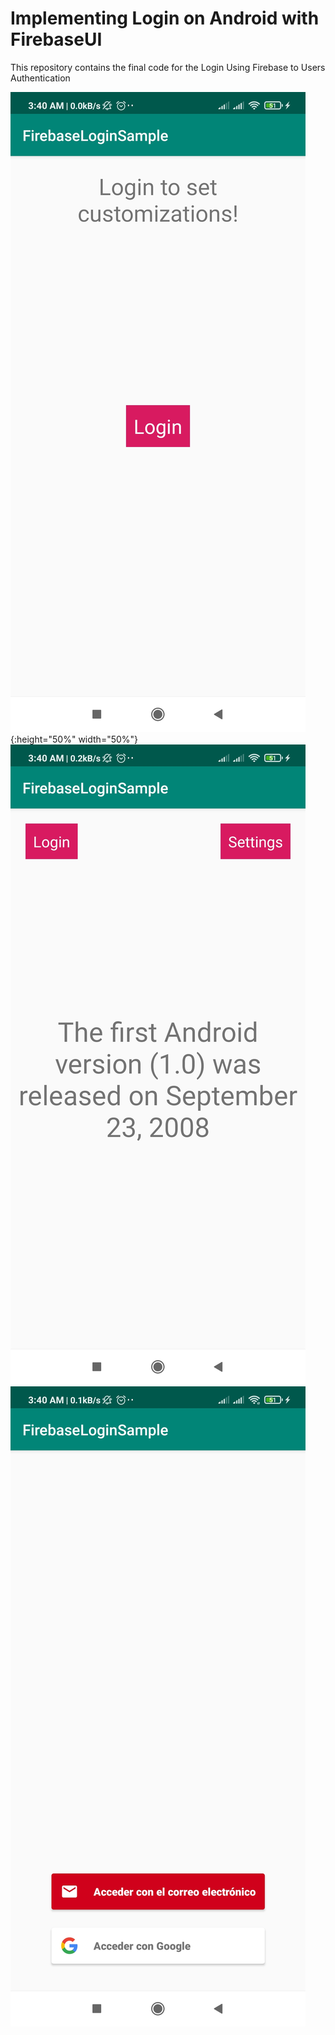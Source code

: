 Implementing Login on Android with FirebaseUI
=========================

This repository contains the final code for the Login Using Firebase to Users Authentication

![](Screenshot_2021-06-24-03-40-11-634_com.example.android.firebaseui_login_sample.jpg){:height="50%" width="50%"}
![](Screenshot_2021-06-24-03-40-04-785_com.example.android.firebaseui_login_sample.jpg)
![](Screenshot_2021-06-24-03-40-24-216_com.example.android.firebaseui_login_sample.jpg)




